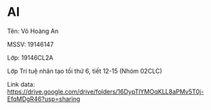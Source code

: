 # AI
Tên: Võ Hoàng An

MSSV: 19146147

Lớp: 19146CL2A

Lớp Trí tuệ nhân tạo tối thứ 6, tiết 12-15 (Nhóm 02CLC)

Link data: https://drive.google.com/drive/folders/16DypTlYMOqKLL8aPMv5T0j-EfqMDgR46?usp=sharing
